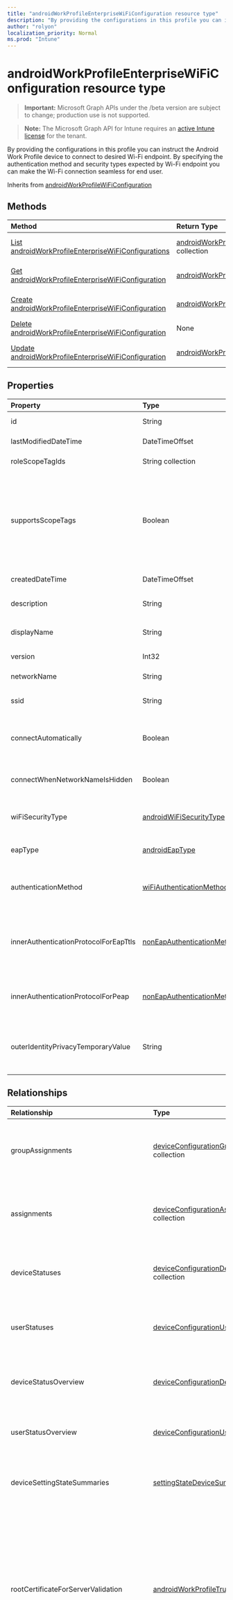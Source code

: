 ```yaml
---
title: "androidWorkProfileEnterpriseWiFiConfiguration resource type"
description: "By providing the configurations in this profile you can instruct the Android Work Profile device to connect to desired Wi-Fi endpoint. By specifying the authentication method and security types expected by Wi-Fi endpoint you can make the Wi-Fi connection seamless for end user."
author: "rolyon"
localization_priority: Normal
ms.prod: "Intune"
---
```


# androidWorkProfileEnterpriseWiFiConfiguration resource type

> **Important:** Microsoft Graph APIs under the /beta version are subject to change; production use is not supported.

> **Note:** The Microsoft Graph API for Intune requires an [active Intune license](https://go.microsoft.com/fwlink/?linkid=839381) for the tenant.

By providing the configurations in this profile you can instruct the Android Work Profile device to connect to desired Wi-Fi endpoint. By specifying the authentication method and security types expected by Wi-Fi endpoint you can make the Wi-Fi connection seamless for end user.


Inherits from [androidWorkProfileWiFiConfiguration](../resources/intune-deviceconfig-androidworkprofilewificonfiguration.md)

## Methods
|Method|Return Type|Description|
|:---|:---|:---|
|[List androidWorkProfileEnterpriseWiFiConfigurations](../api/intune-deviceconfig-androidworkprofileenterprisewificonfiguration-list.md)|[androidWorkProfileEnterpriseWiFiConfiguration](../resources/intune-deviceconfig-androidworkprofileenterprisewificonfiguration.md) collection|List properties and relationships of the [androidWorkProfileEnterpriseWiFiConfiguration](../resources/intune-deviceconfig-androidworkprofileenterprisewificonfiguration.md) objects.|
|[Get androidWorkProfileEnterpriseWiFiConfiguration](../api/intune-deviceconfig-androidworkprofileenterprisewificonfiguration-get.md)|[androidWorkProfileEnterpriseWiFiConfiguration](../resources/intune-deviceconfig-androidworkprofileenterprisewificonfiguration.md)|Read properties and relationships of the [androidWorkProfileEnterpriseWiFiConfiguration](../resources/intune-deviceconfig-androidworkprofileenterprisewificonfiguration.md) object.|
|[Create androidWorkProfileEnterpriseWiFiConfiguration](../api/intune-deviceconfig-androidworkprofileenterprisewificonfiguration-create.md)|[androidWorkProfileEnterpriseWiFiConfiguration](../resources/intune-deviceconfig-androidworkprofileenterprisewificonfiguration.md)|Create a new [androidWorkProfileEnterpriseWiFiConfiguration](../resources/intune-deviceconfig-androidworkprofileenterprisewificonfiguration.md) object.|
|[Delete androidWorkProfileEnterpriseWiFiConfiguration](../api/intune-deviceconfig-androidworkprofileenterprisewificonfiguration-delete.md)|None|Deletes a [androidWorkProfileEnterpriseWiFiConfiguration](../resources/intune-deviceconfig-androidworkprofileenterprisewificonfiguration.md).|
|[Update androidWorkProfileEnterpriseWiFiConfiguration](../api/intune-deviceconfig-androidworkprofileenterprisewificonfiguration-update.md)|[androidWorkProfileEnterpriseWiFiConfiguration](../resources/intune-deviceconfig-androidworkprofileenterprisewificonfiguration.md)|Update the properties of a [androidWorkProfileEnterpriseWiFiConfiguration](../resources/intune-deviceconfig-androidworkprofileenterprisewificonfiguration.md) object.|

## Properties
|Property|Type|Description|
|:---|:---|:---|
|id|String|Key of the entity. Inherited from [deviceConfiguration](../resources/intune-deviceconfig-deviceconfiguration.md)|
|lastModifiedDateTime|DateTimeOffset|DateTime the object was last modified. Inherited from [deviceConfiguration](../resources/intune-deviceconfig-deviceconfiguration.md)|
|roleScopeTagIds|String collection|List of Scope Tags for this Entity instance. Inherited from [deviceConfiguration](../resources/intune-deviceconfig-deviceconfiguration.md)|
|supportsScopeTags|Boolean|Indicates whether or not the underlying Device Configuration supports the assignment of scope tags. Assigning to the ScopeTags property is not allowed when this value is false and entities will not be visible to scoped users. This occurs for Legacy policies created in Silverlight and can be resolved by deleting and recreating the policy in the Azure Portal. This property is read-only. Inherited from [deviceConfiguration](../resources/intune-deviceconfig-deviceconfiguration.md)|
|createdDateTime|DateTimeOffset|DateTime the object was created. Inherited from [deviceConfiguration](../resources/intune-deviceconfig-deviceconfiguration.md)|
|description|String|Admin provided description of the Device Configuration. Inherited from [deviceConfiguration](../resources/intune-deviceconfig-deviceconfiguration.md)|
|displayName|String|Admin provided name of the device configuration. Inherited from [deviceConfiguration](../resources/intune-deviceconfig-deviceconfiguration.md)|
|version|Int32|Version of the device configuration. Inherited from [deviceConfiguration](../resources/intune-deviceconfig-deviceconfiguration.md)|
|networkName|String|Network Name Inherited from [androidWorkProfileWiFiConfiguration](../resources/intune-deviceconfig-androidworkprofilewificonfiguration.md)|
|ssid|String|This is the name of the Wi-Fi network that is broadcast to all devices. Inherited from [androidWorkProfileWiFiConfiguration](../resources/intune-deviceconfig-androidworkprofilewificonfiguration.md)|
|connectAutomatically|Boolean|Connect automatically when this network is in range. Setting this to true will skip the user prompt and automatically connect the device to Wi-Fi network. Inherited from [androidWorkProfileWiFiConfiguration](../resources/intune-deviceconfig-androidworkprofilewificonfiguration.md)|
|connectWhenNetworkNameIsHidden|Boolean|When set to true, this profile forces the device to connect to a network that doesn't broadcast its SSID to all devices. Inherited from [androidWorkProfileWiFiConfiguration](../resources/intune-deviceconfig-androidworkprofilewificonfiguration.md)|
|wiFiSecurityType|[androidWiFiSecurityType](../resources/intune-deviceconfig-androidwifisecuritytype.md)|Indicates whether Wi-Fi endpoint uses an EAP based security type. Inherited from [androidWorkProfileWiFiConfiguration](../resources/intune-deviceconfig-androidworkprofilewificonfiguration.md). Possible values are: `open`, `wpaEnterprise`.|
|eapType|[androidEapType](../resources/intune-deviceconfig-androideaptype.md)|Indicates the type of EAP protocol set on the the Wi-Fi endpoint (router). Possible values are: `eapTls`, `eapTtls`, `peap`.|
|authenticationMethod|[wiFiAuthenticationMethod](../resources/intune-deviceconfig-wifiauthenticationmethod.md)|Indicates the Authentication Method the client (device) needs to use when the EAP Type is configured to PEAP or EAP-TTLS. Possible values are: `certificate`, `usernameAndPassword`, `derivedCredential`.|
|innerAuthenticationProtocolForEapTtls|[nonEapAuthenticationMethodForEapTtlsType](../resources/intune-deviceconfig-noneapauthenticationmethodforeapttlstype.md)|Non-EAP Method for Authentication (Inner Identity) when EAP Type is EAP-TTLS and Authenticationmethod is Username and Password. Possible values are: `unencryptedPassword`, `challengeHandshakeAuthenticationProtocol`, `microsoftChap`, `microsoftChapVersionTwo`.|
|innerAuthenticationProtocolForPeap|[nonEapAuthenticationMethodForPeap](../resources/intune-deviceconfig-noneapauthenticationmethodforpeap.md)|Non-EAP Method for Authentication (Inner Identity) when EAP Type is PEAP and Authenticationmethod is Username and Password. Possible values are: `none`, `microsoftChapVersionTwo`.|
|outerIdentityPrivacyTemporaryValue|String|Enable identity privacy (Outer Identity) when EAP Type is configured to EAP-TTLS or PEAP. The String provided here is used to mask the username of individual users when they attempt to connect to Wi-Fi network.|

## Relationships
|Relationship|Type|Description|
|:---|:---|:---|
|groupAssignments|[deviceConfigurationGroupAssignment](../resources/intune-deviceconfig-deviceconfigurationgroupassignment.md) collection|The list of group assignments for the device configuration profile. Inherited from [deviceConfiguration](../resources/intune-deviceconfig-deviceconfiguration.md)|
|assignments|[deviceConfigurationAssignment](../resources/intune-deviceconfig-deviceconfigurationassignment.md) collection|The list of assignments for the device configuration profile. Inherited from [deviceConfiguration](../resources/intune-deviceconfig-deviceconfiguration.md)|
|deviceStatuses|[deviceConfigurationDeviceStatus](../resources/intune-deviceconfig-deviceconfigurationdevicestatus.md) collection|Device configuration installation status by device. Inherited from [deviceConfiguration](../resources/intune-deviceconfig-deviceconfiguration.md)|
|userStatuses|[deviceConfigurationUserStatus](../resources/intune-deviceconfig-deviceconfigurationuserstatus.md) collection|Device configuration installation status by user. Inherited from [deviceConfiguration](../resources/intune-deviceconfig-deviceconfiguration.md)|
|deviceStatusOverview|[deviceConfigurationDeviceOverview](../resources/intune-deviceconfig-deviceconfigurationdeviceoverview.md)|Device Configuration devices status overview Inherited from [deviceConfiguration](../resources/intune-deviceconfig-deviceconfiguration.md)|
|userStatusOverview|[deviceConfigurationUserOverview](../resources/intune-deviceconfig-deviceconfigurationuseroverview.md)|Device Configuration users status overview Inherited from [deviceConfiguration](../resources/intune-deviceconfig-deviceconfiguration.md)|
|deviceSettingStateSummaries|[settingStateDeviceSummary](../resources/intune-deviceconfig-settingstatedevicesummary.md) collection|Device Configuration Setting State Device Summary Inherited from [deviceConfiguration](../resources/intune-deviceconfig-deviceconfiguration.md)|
|rootCertificateForServerValidation|[androidWorkProfileTrustedRootCertificate](../resources/intune-deviceconfig-androidworkprofiletrustedrootcertificate.md)|Trusted Root Certificate for Server Validation when EAP Type is configured to EAP-TLS, EAP-TTLS or PEAP. This is the certificate presented by the Wi-Fi endpoint when the device attempts to connect to Wi-Fi endpoint. The device (or user) must accept this certificate to continue the connection attempt.|
|identityCertificateForClientAuthentication|[androidWorkProfileCertificateProfileBase](../resources/intune-deviceconfig-androidworkprofilecertificateprofilebase.md)|Identity Certificate for client authentication when EAP Type is configured to EAP-TLS, EAP-TTLS (with Certificate Authentication), or PEAP (with Certificate Authentication). This is the certificate presented by client to the Wi-Fi endpoint. The authentication server sitting behind the Wi-Fi endpoint must accept this certificate to successfully establish a Wi-Fi connection.|

## JSON Representation
Here is a JSON representation of the resource.
<!-- {
  "blockType": "resource",
  "keyProperty": "id",
  "@odata.type": "microsoft.graph.androidWorkProfileEnterpriseWiFiConfiguration"
}
-->
``` json
{
  "@odata.type": "#microsoft.graph.androidWorkProfileEnterpriseWiFiConfiguration",
  "id": "String (identifier)",
  "lastModifiedDateTime": "String (timestamp)",
  "roleScopeTagIds": [
    "String"
  ],
  "supportsScopeTags": true,
  "createdDateTime": "String (timestamp)",
  "description": "String",
  "displayName": "String",
  "version": 1024,
  "networkName": "String",
  "ssid": "String",
  "connectAutomatically": true,
  "connectWhenNetworkNameIsHidden": true,
  "wiFiSecurityType": "String",
  "eapType": "String",
  "authenticationMethod": "String",
  "innerAuthenticationProtocolForEapTtls": "String",
  "innerAuthenticationProtocolForPeap": "String",
  "outerIdentityPrivacyTemporaryValue": "String"
}
```




